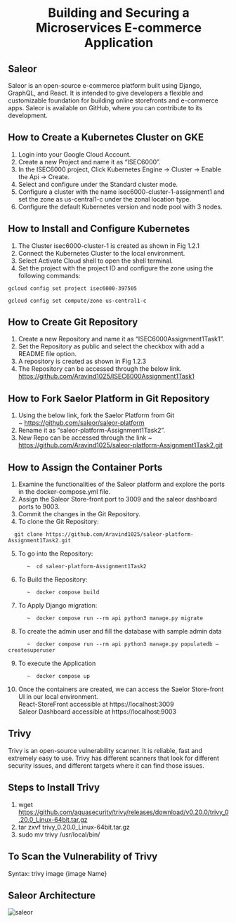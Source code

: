 <div align="center">
  <h1>Building and Securing a Microservices E-commerce Application</h1>
</div>


  <h2>Saleor</h2>


<p>Saleor is an open-source e-commerce platform built using Django, GraphQL, and React. It is intended to give developers a flexible and customizable foundation for building online storefronts and e-commerce apps. Saleor is available on GitHub, where you can contribute to its development.</p>


  <h2>How to Create a Kubernetes Cluster on GKE</h2>


1.	Login into your Google Cloud Account.
2.	Create a new Project and name it as “ISEC6000”.
3.	In the ISEC6000 project, Click Kubernetes Engine -> Cluster -> Enable the Api -> Create.
4.	Select and configure under the Standard cluster mode.
5.	Configure a cluster with the name isec6000-cluster-1-assignment1 and set the zone as us-central1-c under the zonal location type.
6.	Configure the default Kubernetes version and node pool with 3 nodes.


  <h2>How to Install and Configure Kubernetes</h2>
</div>

1.	The Cluster isec6000-cluster-1 is created as shown in Fig 1.2.1
2.	Connect the Kubernetes Cluster to the local environment.
3.	Select Activate Cloud shell to open the shell terminal.
4.	Set the project with the project ID and configure the zone using the following commands:
```docker
gcloud config set project isec6000-397505
```
```docker
gcloud config set compute/zone us-central1-c
```


  <h2>How to Create Git Repository</h2>
</div>

1.	Create a new Repository and name it as “ISEC6000Assignment1Task1”.
2.	Set the Repository as public and select the checkbox with add a README file option.
3. A repository is created as shown in Fig 1.2.3
4.	The Repository can be accessed through the below link. 
 https://github.com/Aravind1025/ISEC6000Assignment1Task1


  <h2>How to Fork Saelor Platform in Git Repository</h2>


1.	Using the below link, fork the Saelor Platform from Git  
     ~  https://github.com/saleor/saleor-platform
2. Rename it as “saleor-platform-Assignment1Task2”.
3. New Repo can be accessed through the link
    ~  https://github.com/Aravind1025/saleor-platform-Assignment1Task2.git


  ## How to Assign the Container Ports


1. Examine the functionalities of the Saleor platform and explore the ports in the docker-compose.yml file.</div>
2. Assign the Saleor Store-front port to 3009 and the saleor dashboard ports to 9003.</div>
3. Commit the changes in the Git Repository.</div>
4. To clone the Git Repository:
```docker
  git clone https://github.com/Aravind1025/saleor-platform-Assignment1Task2.git
```
5. To go into the Repository:
```docker
      ~  cd saleor-platform-Assignment1Task2
```
6. To Build the Repository:
```docker
      ~  docker compose build
```
7. To Apply Django migration:
```docker
      ~  docker compose run --rm api python3 manage.py migrate
```
8. To create the admin user and fill the database with sample admin data
```docker
      ~  docker compose run --rm api python3 manage.py populatedb –createsuperuser
```
9. To execute the Application
```docker
      ~  docker compose up
```
10. Once the containers are created, we can access the Saelor Store-front UI in our local environment.
     <div>  React-StoreFront accessible at  https://localhost:3009 </div>
     <div>  Saleor Dashboard accessible at  https://localhost:9003 </div>


  <h2>Trivy</h2>
</div>

Trivy is an open-source vulnerability scanner. It is reliable, fast and extremely easy to use. Trivy has different scanners that look for different security issues, and different targets where it can find those issues.</div>


  <h2>Steps to Install Trivy</h2>
</div>

1.	wget https://github.com/aquasecurity/trivy/releases/download/v0.20.0/trivy_0.20.0_Linux-64bit.tar.gz</div>
2.	tar zxvf trivy_0.20.0_Linux-64bit.tar.gz</div>
3. sudo mv trivy /usr/local/bin/</div>


  <h2>To Scan the Vulnerability of Trivy</h2>
</div>
Syntax: trivy image {image Name} 


  <h2>Saleor Architecture</h2>
</div>

![saleor](https://github.com/Aravind1025/ISEC6000Assignment1Task1/assets/143582985/202eb24b-51cf-484a-8e05-23c9fe96eb06)






